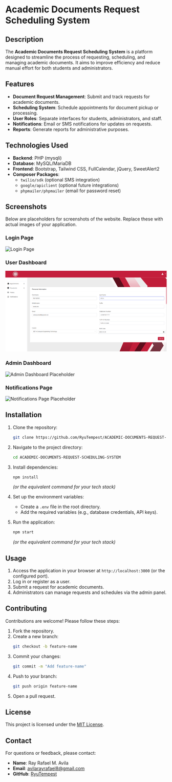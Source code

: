 # Academic Documents Request Scheduling System

## Description
The **Academic Documents Request Scheduling System** is a platform designed to streamline the process of requesting, scheduling, and managing academic documents. It aims to improve efficiency and reduce manual effort for both students and administrators.

## Features
- **Document Request Management**: Submit and track requests for academic documents.
- **Scheduling System**: Schedule appointments for document pickup or processing.
- **User Roles**: Separate interfaces for students, administrators, and staff.
- **Notifications**: Email or SMS notifications for updates on requests.
- **Reports**: Generate reports for administrative purposes.

## Technologies Used
- **Backend**: PHP (mysqli)
- **Database**: MySQL/MariaDB
- **Frontend**: Bootstrap, Tailwind CSS, FullCalendar, jQuery, SweetAlert2
- **Composer Packages**:
  - `twilio/sdk` (optional SMS integration)
  - `google/apiclient` (optional future integrations)
  - `phpmailer/phpmailer` (email for password reset)

## Screenshots
Below are placeholders for screenshots of the website. Replace these with actual images of your application.

### Login Page
![Login Page](https://photos.fife.usercontent.google.com/pw/AP1GczPHMN5OR0Du_WDscHDVazn5j0Ab0LJhPQSzUjdto64DOuYci0wBwzth=w975-h465-s-no-gm?authuser=0)

### User Dashboard
![User Dashboard](https://github.com/RyuTempest/ACADEMIC-DOCUMENTS-REQUEST-SCHEDULING-SYSTEM/blob/b98c84293e1fb395215b6f0c04e65e37727355a0/USERDASH.png)

### Admin Dashboard
![Admin Dashboard Placeholder](https://via.placeholder.com/800x400?text=Admin+Dashboard)

### Notifications Page
![Notifications Page Placeholder](https://via.placeholder.com/800x400?text=Notifications+Page)

## Installation
1. Clone the repository:
   ```bash
   git clone https://github.com/RyuTempest/ACADEMIC-DOCUMENTS-REQUEST-SCHEDULING-SYSTEM.git
   ```
2. Navigate to the project directory:
   ```bash
   cd ACADEMIC-DOCUMENTS-REQUEST-SCHEDULING-SYSTEM
   ```
3. Install dependencies:
   ```bash
   npm install
   ```
   *(or the equivalent command for your tech stack)*

4. Set up the environment variables:
   - Create a `.env` file in the root directory.
   - Add the required variables (e.g., database credentials, API keys).

5. Run the application:
   ```bash
   npm start
   ```
   *(or the equivalent command for your tech stack)*

## Usage
1. Access the application in your browser at `http://localhost:3000` (or the configured port).
2. Log in or register as a user.
3. Submit a request for academic documents.
4. Administrators can manage requests and schedules via the admin panel.

## Contributing
Contributions are welcome! Please follow these steps:
1. Fork the repository.
2. Create a new branch:
   ```bash
   git checkout -b feature-name
   ```
3. Commit your changes:
   ```bash
   git commit -m "Add feature-name"
   ```
4. Push to your branch:
   ```bash
   git push origin feature-name
   ```
5. Open a pull request.

## License
This project is licensed under the [MIT License](LICENSE).

## Contact
For questions or feedback, please contact:
- **Name**: Ray Rafael M. Avila
- **Email**: avilarayrafael8@gmail.com
- **GitHub**: [RyuTempest](https://github.com/RyuTempest)



